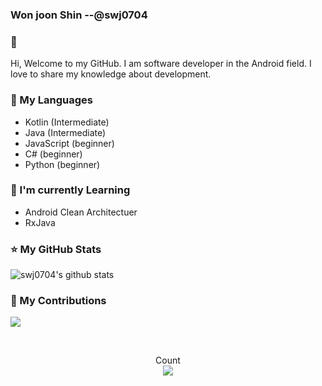### Won joon Shin --@swj0704
### 👋
Hi, Welcome to my GitHub. I am software developer in the Android field. I love to share my knowledge about development.


### 📑 My Languages

  - Kotlin (Intermediate)
  - Java (Intermediate)
  - JavaScript (beginner)
  - C# (beginner)
  - Python (beginner)
  
### 📕 I'm currently Learning

  - Android Clean Architectuer
  - RxJava
### ⭐ My GitHub Stats
  

![swj0704's github stats](https://github-readme-stats.vercel.app/api?username=swj0704&show_icons=true&theme=radical)

### 🌱 My Contributions

![](https://ghchart.rshah.org/swj0704)

</br>

<p align="center"> 
  Count<br>
  <img src="https://profile-counter.glitch.me/swj0704/count.svg" />
</p>
